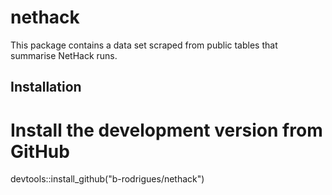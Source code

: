 # nethack

This package contains a data set scraped from public tables that summarise NetHack runs.

## Installation


# Install the development version from GitHub
devtools::install_github("b-rodrigues/nethack")
```
